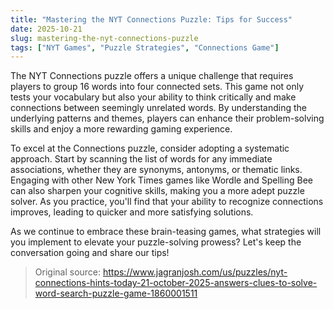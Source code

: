 ```yaml
---
title: "Mastering the NYT Connections Puzzle: Tips for Success"
date: 2025-10-21
slug: mastering-the-nyt-connections-puzzle
tags: ["NYT Games", "Puzzle Strategies", "Connections Game"]
---
```

The NYT Connections puzzle offers a unique challenge that requires players to group 16 words into four connected sets. This game not only tests your vocabulary but also your ability to think critically and make connections between seemingly unrelated words. By understanding the underlying patterns and themes, players can enhance their problem-solving skills and enjoy a more rewarding gaming experience.

To excel at the Connections puzzle, consider adopting a systematic approach. Start by scanning the list of words for any immediate associations, whether they are synonyms, antonyms, or thematic links. Engaging with other New York Times games like Wordle and Spelling Bee can also sharpen your cognitive skills, making you a more adept puzzle solver. As you practice, you'll find that your ability to recognize connections improves, leading to quicker and more satisfying solutions.

As we continue to embrace these brain-teasing games, what strategies will you implement to elevate your puzzle-solving prowess? Let's keep the conversation going and share our tips!

> Original source: https://www.jagranjosh.com/us/puzzles/nyt-connections-hints-today-21-october-2025-answers-clues-to-solve-word-search-puzzle-game-1860001511